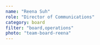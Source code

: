 ```yaml
---
name: "Reena Suh"
role: "Director of Communications"
category: board
filter: "board,operations"
photo: "team-board-reena"
---
```

